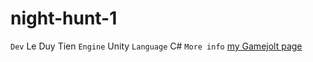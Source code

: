 # night-hunt-1

`Dev` Le Duy Tien
`Engine` Unity
`Language` C#
`More info` [my Gamejolt page](gamejolt.com/@jinwei)
